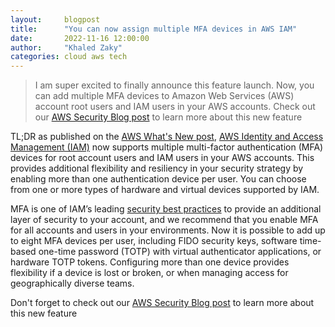 ```yaml
---
layout:     blogpost
title:      "You can now assign multiple MFA devices in AWS IAM"
date:       2022-11-16 12:00:00
author:     "Khaled Zaky"
categories: cloud aws tech
---
```


>I am super excited to finally announce this feature launch. Now, you can add multiple MFA devices to Amazon Web Services (AWS) account root users and IAM users in your AWS accounts. Check out our [AWS Security Blog post](https://aws.amazon.com/blogs/security/you-can-now-assign-multiple-mfa-devices-in-iam/) to learn more about this new feature

TL;DR as published on the [AWS What's New post](https://aws.amazon.com/about-aws/whats-new/2022/11/aws-identity-access-management-multi-factor-authentication-devices/#:~:text=AWS%20Identity%20and%20Access%20Management%20(IAM)%20now%20supports%20multiple%20multi,one%20authentication%20device%20per%20user.), [AWS Identity and Access Management (IAM)](https://aws.amazon.com/iam/) now supports multiple multi-factor authentication (MFA) devices for root account users and IAM users in your AWS accounts. This provides additional flexibility and resiliency in your security strategy by enabling more than one authentication device per user. You can choose from one or more types of hardware and virtual devices supported by IAM.

MFA is one of IAM’s leading [security best practices](https://docs.aws.amazon.com/IAM/latest/UserGuide/best-practices.html) to provide an additional layer of security to your account, and we recommend that you enable MFA for all accounts and users in your environments. Now it is possible to add up to eight MFA devices per user, including FIDO security keys, software time-based one-time password (TOTP) with virtual authenticator applications, or hardware TOTP tokens. Configuring more than one device provides flexibility if a device is lost or broken, or when managing access for geographically diverse teams. 

Don't forget to check out our [AWS Security Blog post](https://aws.amazon.com/blogs/security/you-can-now-assign-multiple-mfa-devices-in-iam/) to learn more about this new feature